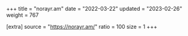 +++
title = "norayr.am"
date = "2022-03-22"
updated = "2023-02-26"
weight = 767

[extra]
source = "https://norayr.am/"
ratio = 100
size = 1
+++
